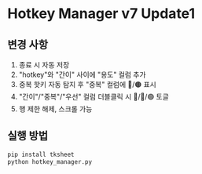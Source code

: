 # Hotkey Manager v7 Update1

## 변경 사항
1. 종료 시 자동 저장
2. "hotkey"와 "간이" 사이에 "용도" 컬럼 추가
3. 중복 핫키 자동 탐지 후 "중복" 컬럼에 🔴/🟤 표시
4. "간이"/"중복"/"우선" 컬럼 더블클릭 시 🔵/🔴/🟢 토글
5. 행 제한 해제, 스크롤 가능

## 실행 방법
```bash
pip install tksheet
python hotkey_manager.py
```
